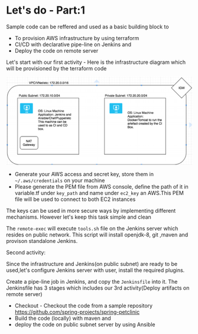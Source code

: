 # Let's do - Part:1

Sample code can be reffered and used as a basic building block to 

* To provision AWS infrastructure by using terraform
* CI/CD with declarative pipe-line on Jenkins and 
* Deploy the code on remote server 

Let's start with our first activity -
Here is the infrastructure diagram which will be provisioned by the terraform code

![Screenshot](infra.png)

* Generate your AWS access and secret key, store them in `~/.aws/credentials` on your machine
* Please generate the PEM file from AWS console, define the path of it  in variable.tf  under `key_path` and name under `ec2_key` an AWS.This PEM file will be used to connect to both EC2 instances 

The keys can be used in more secure ways by implementing different mechanisms. However let's keep this task simple and clean 

The `remote-exec` will execute  `tools.sh` file on the Jenkins server which resides on public network. This script will install openjdk-8, git ,maven and provison standalone Jenkins.

Second activity:

Since the infrastructure and Jenkins(on public subnet) are ready to be used,let's configure Jenkins server with user, install the required plugins. 

Create a pipe-line job in Jenkins, and copy the `Jenkinsfile` into it.
The Jenkinsfile has 3 stages which includes our 3rd activity(Deploy artifacts on remote server) 

* Checkout - Checkout the code from a sample repository https://github.com/spring-projects/spring-petclinic
* Build the code (locally) with maven and 
* deploy the code on public subnet server by using Ansible 






